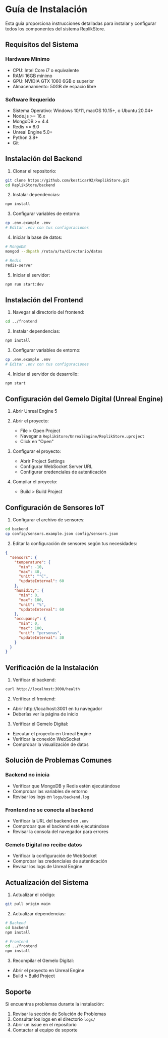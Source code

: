 # Guía de Instalación

Esta guía proporciona instrucciones detalladas para instalar y configurar todos los componentes del sistema ReplikStore.

## Requisitos del Sistema

### Hardware Mínimo
- CPU: Intel Core i7 o equivalente
- RAM: 16GB mínimo
- GPU: NVIDIA GTX 1060 6GB o superior
- Almacenamiento: 50GB de espacio libre

### Software Requerido
- Sistema Operativo: Windows 10/11, macOS 10.15+, o Ubuntu 20.04+
- Node.js >= 16.x
- MongoDB >= 4.4
- Redis >= 6.0
- Unreal Engine 5.0+
- Python 3.8+
- Git

## Instalación del Backend

1. Clonar el repositorio:
```bash
git clone https://github.com/kesticar92/ReplikStore.git
cd ReplikStore/backend
```

2. Instalar dependencias:
```bash
npm install
```

3. Configurar variables de entorno:
```bash
cp .env.example .env
# Editar .env con tus configuraciones
```

4. Iniciar la base de datos:
```bash
# MongoDB
mongod --dbpath /ruta/a/tu/directorio/datos

# Redis
redis-server
```

5. Iniciar el servidor:
```bash
npm run start:dev
```

## Instalación del Frontend

1. Navegar al directorio del frontend:
```bash
cd ../frontend
```

2. Instalar dependencias:
```bash
npm install
```

3. Configurar variables de entorno:
```bash
cp .env.example .env
# Editar .env con tus configuraciones
```

4. Iniciar el servidor de desarrollo:
```bash
npm start
```

## Configuración del Gemelo Digital (Unreal Engine)

1. Abrir Unreal Engine 5
2. Abrir el proyecto:
   - File > Open Project
   - Navegar a `ReplikStore/UnrealEngine/ReplikStore.uproject`
   - Click en "Open"

3. Configurar el proyecto:
   - Abrir Project Settings
   - Configurar WebSocket Server URL
   - Configurar credenciales de autenticación

4. Compilar el proyecto:
   - Build > Build Project

## Configuración de Sensores IoT

1. Configurar el archivo de sensores:
```bash
cd backend
cp config/sensors.example.json config/sensors.json
```

2. Editar la configuración de sensores según tus necesidades:
```json
{
  "sensors": {
    "temperature": {
      "min": -10,
      "max": 40,
      "unit": "°C",
      "updateInterval": 60
    },
    "humidity": {
      "min": 0,
      "max": 100,
      "unit": "%",
      "updateInterval": 60
    },
    "occupancy": {
      "min": 0,
      "max": 100,
      "unit": "personas",
      "updateInterval": 30
    }
  }
}
```

## Verificación de la Instalación

1. Verificar el backend:
```bash
curl http://localhost:3000/health
```

2. Verificar el frontend:
- Abrir http://localhost:3001 en tu navegador
- Deberías ver la página de inicio

3. Verificar el Gemelo Digital:
- Ejecutar el proyecto en Unreal Engine
- Verificar la conexión WebSocket
- Comprobar la visualización de datos

## Solución de Problemas Comunes

### Backend no inicia
- Verificar que MongoDB y Redis estén ejecutándose
- Comprobar las variables de entorno
- Revisar los logs en `logs/backend.log`

### Frontend no se conecta al backend
- Verificar la URL del backend en `.env`
- Comprobar que el backend esté ejecutándose
- Revisar la consola del navegador para errores

### Gemelo Digital no recibe datos
- Verificar la configuración de WebSocket
- Comprobar las credenciales de autenticación
- Revisar los logs de Unreal Engine

## Actualización del Sistema

1. Actualizar el código:
```bash
git pull origin main
```

2. Actualizar dependencias:
```bash
# Backend
cd backend
npm install

# Frontend
cd ../frontend
npm install
```

3. Recompilar el Gemelo Digital:
- Abrir el proyecto en Unreal Engine
- Build > Build Project

## Soporte

Si encuentras problemas durante la instalación:
1. Revisar la sección de Solución de Problemas
2. Consultar los logs en el directorio `logs/`
3. Abrir un issue en el repositorio
4. Contactar al equipo de soporte 